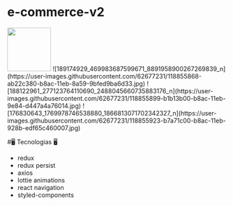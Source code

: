 # e-commerce-v2

<img src="https://user-images.githubusercontent.com/62677231/118855836-a2ca8880-b8ac-11eb-9929-1039e76c62ab.jpg" width="100" height="100">
![189174929_469983687599671_8891958900267269839_n](https://user-images.githubusercontent.com/62677231/118855868-ab22c380-b8ac-11eb-8a59-9bfed9ba6d33.jpg)
![188122961_277123764110690_2488045660735883176_n](https://user-images.githubusercontent.com/62677231/118855899-b1b13b00-b8ac-11eb-9e84-d447a4a76014.jpg)
![176830643_1769978746538880_1866813071702342327_n](https://user-images.githubusercontent.com/62677231/118855923-b7a71c00-b8ac-11eb-928b-edf65c460007.jpg)

#🖥 Tecnologias 🖥

- redux
- redux persist
- axios
- lottie animations
- react navigation
- styled-components
